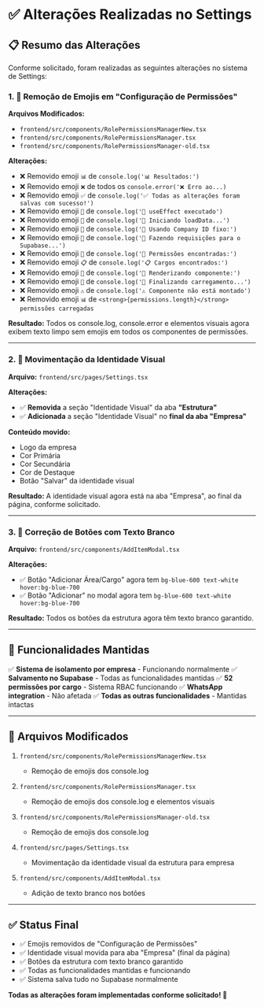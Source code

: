 # ✅ Alterações Realizadas no Settings

## 📋 **Resumo das Alterações**

Conforme solicitado, foram realizadas as seguintes alterações no sistema de Settings:

### **1. 🚫 Remoção de Emojis em "Configuração de Permissões"**

**Arquivos Modificados:**
- `frontend/src/components/RolePermissionsManagerNew.tsx`
- `frontend/src/components/RolePermissionsManager.tsx`
- `frontend/src/components/RolePermissionsManager-old.tsx`

**Alterações:**
- ❌ Removido emoji `📊` de `console.log('📊 Resultados:')`
- ❌ Removido emoji `❌` de todos os `console.error('❌ Erro ao...)`
- ❌ Removido emoji `✅` de `console.log('✅ Todas as alterações foram salvas com sucesso!')`
- ❌ Removido emoji `🔄` de `console.log('🔄 useEffect executado')`
- ❌ Removido emoji `🚀` de `console.log('🚀 Iniciando loadData...')`
- ❌ Removido emoji `🏢` de `console.log('🏢 Usando Company ID fixo:')`
- ❌ Removido emoji `📡` de `console.log('📡 Fazendo requisições para o Supabase...')`
- ❌ Removido emoji `🔑` de `console.log('🔑 Permissões encontradas:')`
- ❌ Removido emoji `📋` de `console.log('📋 Cargos encontrados:')`
- ❌ Removido emoji `🎨` de `console.log('🎨 Renderizando componente:')`
- ❌ Removido emoji `🏁` de `console.log('🏁 Finalizando carregamento...')`
- ❌ Removido emoji `⚠️` de `console.log('⚠️ Componente não está montado')`
- ❌ Removido emoji `📊` de `<strong>{permissions.length}</strong> permissões carregadas`

**Resultado:** Todos os console.log, console.error e elementos visuais agora exibem texto limpo sem emojis em todos os componentes de permissões.

---

### **2. 🎨 Movimentação da Identidade Visual**

**Arquivo:** `frontend/src/pages/Settings.tsx`

**Alterações:**
- ✅ **Removida** a seção "Identidade Visual" da aba **"Estrutura"**
- ✅ **Adicionada** a seção "Identidade Visual" no **final da aba "Empresa"**

**Conteúdo movido:**
- Logo da empresa
- Cor Primária
- Cor Secundária  
- Cor de Destaque
- Botão "Salvar" da identidade visual

**Resultado:** A identidade visual agora está na aba "Empresa", ao final da página, conforme solicitado.

---

### **3. 🔘 Correção de Botões com Texto Branco**

**Arquivo:** `frontend/src/components/AddItemModal.tsx`

**Alterações:**
- ✅ Botão "Adicionar Área/Cargo" agora tem `bg-blue-600 text-white hover:bg-blue-700`
- ✅ Botão "Adicionar" no modal agora tem `bg-blue-600 text-white hover:bg-blue-700`

**Resultado:** Todos os botões da estrutura agora têm texto branco garantido.

---

## 🎯 **Funcionalidades Mantidas**

✅ **Sistema de isolamento por empresa** - Funcionando normalmente
✅ **Salvamento no Supabase** - Todas as funcionalidades mantidas
✅ **52 permissões por cargo** - Sistema RBAC funcionando
✅ **WhatsApp integration** - Não afetada
✅ **Todas as outras funcionalidades** - Mantidas intactas

---

## 📁 **Arquivos Modificados**

1. `frontend/src/components/RolePermissionsManagerNew.tsx`
   - Remoção de emojis dos console.log

2. `frontend/src/components/RolePermissionsManager.tsx`
   - Remoção de emojis dos console.log e elementos visuais

3. `frontend/src/components/RolePermissionsManager-old.tsx`
   - Remoção de emojis dos console.log

4. `frontend/src/pages/Settings.tsx`
   - Movimentação da identidade visual da estrutura para empresa

5. `frontend/src/components/AddItemModal.tsx`
   - Adição de texto branco nos botões

---

## ✅ **Status Final**

- ✅ Emojis removidos de "Configuração de Permissões"
- ✅ Identidade visual movida para aba "Empresa" (final da página)
- ✅ Botões da estrutura com texto branco garantido
- ✅ Todas as funcionalidades mantidas e funcionando
- ✅ Sistema salva tudo no Supabase normalmente

**Todas as alterações foram implementadas conforme solicitado! 🎉**
